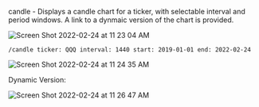 candle - Displays a candle chart for a ticker, with selectable interval and period windows. A link to a dynmaic version of the chart is provided.

![Screen Shot 2022-02-24 at 11 23 04 AM](https://user-images.githubusercontent.com/85772166/155592870-2dd87d0c-1fe4-4915-b9f9-b6417d5ebc46.png)

```
/candle ticker: QQQ interval: 1440 start: 2019-01-01 end: 2022-02-24
```

![Screen Shot 2022-02-24 at 11 24 35 AM](https://user-images.githubusercontent.com/85772166/155593096-bd04b7b7-3da5-44d5-bc35-d5911860ac34.png)

Dynamic Version:

![Screen Shot 2022-02-24 at 11 26 47 AM](https://user-images.githubusercontent.com/85772166/155593468-81a4cc6c-3cfd-4964-a9b4-4e9975e18c7c.png)

